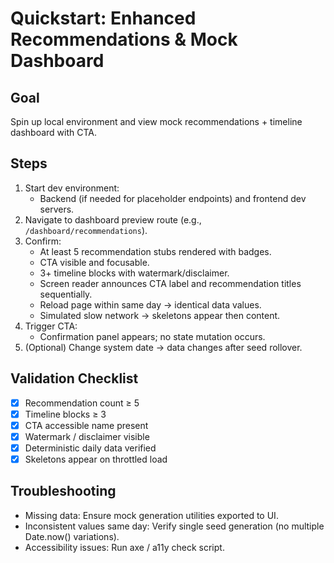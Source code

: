# Quickstart: Enhanced Recommendations & Mock Dashboard

## Goal
Spin up local environment and view mock recommendations + timeline dashboard with CTA.

## Steps
1. Start dev environment:
   - Backend (if needed for placeholder endpoints) and frontend dev servers.
2. Navigate to dashboard preview route (e.g., `/dashboard/recommendations`).
3. Confirm:
   - At least 5 recommendation stubs rendered with badges.
   - CTA visible and focusable.
   - 3+ timeline blocks with watermark/disclaimer.
   - Screen reader announces CTA label and recommendation titles sequentially.
   - Reload page within same day → identical data values.
   - Simulated slow network → skeletons appear then content.
4. Trigger CTA:
   - Confirmation panel appears; no state mutation occurs.
5. (Optional) Change system date → data changes after seed rollover.

## Validation Checklist
- [x] Recommendation count ≥ 5
- [x] Timeline blocks ≥ 3
- [x] CTA accessible name present
- [x] Watermark / disclaimer visible
- [x] Deterministic daily data verified
- [x] Skeletons appear on throttled load

## Troubleshooting
- Missing data: Ensure mock generation utilities exported to UI.
- Inconsistent values same day: Verify single seed generation (no multiple Date.now() variations).
- Accessibility issues: Run axe / a11y check script.
